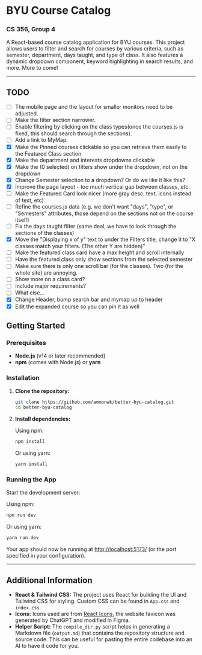 # BYU Course Catalog

### CS 356, Group 4

A React-based course catalog application for BYU courses. This project allows users to filter and search for courses by various criteria, such as semester, department, days taught, and type of class. It also features a dynamic dropdown component, keyword highlighting in search results, and more. More to come!

---

## TODO

- [ ] The mobile page and the layout for smaller monitors need to be adjusted.
- [ ] Make the filter section narrower.
- [ ] Enable filtering by clicking on the class types(once the courses.js is fixed, this should search through the sections).
- [ ] Add a link to MyMap.
- [x] Make the Pinned courses clickable so you can retrieve them easily to the Featured Class section
- [x] Make the department and interests dropdowns clickable
- [x] Make the (0 selected) on filters show under the dropdown, not on the dropdown
- [x] Change Semester selection to a dropdown? Or do we like it like this?
- [x] Improve the page layout - too much vertical gap between classes, etc.
- [ ] Make the Featured Card look nicer (more gray desc. text, icons instead of text, etc)
- [ ] Refine the courses.js data (e.g. we don't want "days", "type", or "Semesters" attributes, those depend on the sections not on the course itself)
- [ ] Fix the days taught filter (same deal, we have to look through the sections of the classes)
- [x] Move the "Displaying x of y" text to under the Filters title, change it to "X classes match your filters. (The other Y are hidden)"
- [ ] Make the featured class card have a max height and scroll internally
- [ ] Have the featured class only show sections from the selected semester
- [ ] Make sure there is only one scroll bar (for the classes). Two (for the whole site) are annoying.
- [ ] Show more on a class card?
- [ ] Include major requirements?
- [ ] What else...
- [x] Change Header, bump search bar and mymap up to header
- [x] Edit the expanded course so you can pin it as well

## Getting Started

### Prerequisites

- **Node.js** (v14 or later recommended)
- **npm** (comes with Node.js) or **yarn**

### Installation

1. **Clone the repository:**

   ```bash
   git clone https://github.com/ammonwk/better-byu-catalog.git
   cd better-byu-catalog
   ```

2. **Install dependencies:**

   Using npm:

   ```bash
   npm install
   ```

   Or using yarn:

   ```bash
   yarn install
   ```

### Running the App

Start the development server:

Using npm:

```bash
npm run dev
```

Or using yarn:

```bash
yarn run dev
```

Your app should now be running at [http://localhost:5173/](http://localhost:5173/) (or the port specified in your configuration).

---

## Additional Information

- **React & Tailwind CSS:** The project uses React for building the UI and Tailwind CSS for styling. Custom CSS can be found in `App.css` and `index.css`.
- **Icons:** Icons used are from [React Icons](https://react-icons.github.io/react-icons/), the website favicon was generated by ChatGPT and modified in Figma.
- **Helper Script:** The `compile_dir.py` script helps in generating a Markdown file (`output.md`) that contains the repository structure and source code. This can be useful for pasting the entire codebase into an AI to have it code for you.
